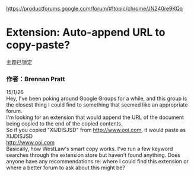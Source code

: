 <a href="https://productforums.google.com/forum/#!topic/chrome/JN240re9KQo">https://productforums.google.com/forum/#!topic/chrome/JN240re9KQo</a><div id="articleHeader"><h1>Extension: Auto-append URL to copy-paste?</h1></div>   <div> <div><div><div>主题已锁定</div>     <h3> 作者：Brennan Pratt </h3> 15/1/26     <div>Hey, I've been poking around Google Groups for a while, and this group is the closest thing I could find to something that seemed like an appropriate forum.</div><div>I'm looking for an extension that would append the URL of the document being copied to the end of the copied contents.</div><div>So if you copied "XIJDISJSD" from <a href="http://www.ooi.com" target="_blank">http://www.ooi.com</a>, it would paste as</div><div>XIJDISJSD</div><div><a href="http://www.ooi.com" target="_blank">http://www.ooi.com</a></div><div>Basically, how WestLaw's smart copy works. I've run a few keyword searches through the extension store but haven't found anything. Does anyone have any recommendations re: where I could find this extension or where a better forum to ask about this might be?</div>